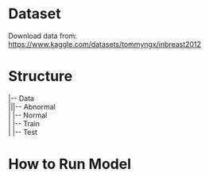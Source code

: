 # Dataset
Download data from: https://www.kaggle.com/datasets/tommyngx/inbreast2012

# Structure  
|-- Data  
|||-- Abnormal  
|   |-- Normal  
|       |-- Train  
|       |-- Test  

# How to Run Model
